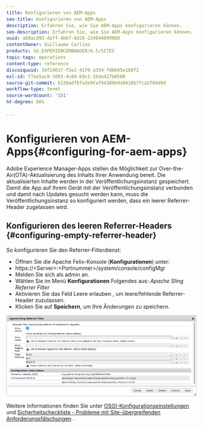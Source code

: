 ```yaml
---
title: Konfigurieren von AEM-Apps
seo-title: Konfigurieren von AEM-Apps
description: Erfahren Sie, wie Sie AEM-Apps konfigurieren können.
seo-description: Erfahren Sie, wie Sie AEM-Apps konfigurieren können.
uuid: ab9acd93-da7f-4bb7-8d26-224044899068
contentOwner: Guillaume Carlino
products: SG_EXPERIENCEMANAGER/6.5/SITES
topic-tags: operations
content-type: reference
discoiquuid: 34f24837-f5e2-41f0-a359-fdb695e1b8f2
exl-id: f7aa5ac0-3d03-4c04-b9c2-1bda427b0588
source-git-commit: b220adf6fa3e9faf94389b9a9416b7fca2f89d9d
workflow-type: tm+mt
source-wordcount: '151'
ht-degree: 66%

---
```


# Konfigurieren von AEM-Apps{#configuring-for-aem-apps}

Adobe Experience Manager-Apps stellen die Möglichkeit zur Over-the-Air(OTA)-Aktualisierung des Inhalts Ihrer Anwendung bereit. Die aktualisierten Inhalte werden in der Veröffentlichungsinstanz gespeichert. Damit die App auf Ihrem Gerät mit der Veröffentlichungsinstanz verbunden und damit nach Updates gesucht werden kann, muss die Veröffentlichungsinstanz so konfiguriert werden, dass ein leerer Referrer-Header zugelassen wird.

## Konfigurieren des leeren Referrer-Headers  {#configuring-empty-referrer-header}

So konfigurieren Sie den Referrer-Filterdienst:

* Öffnen Sie die Apache Felix-Konsole (**Konfigurationen**) unter:
* https://&lt;Server>:&lt;Portnummer>/system/console/configMgr
* Melden Sie sich als admin an.
* Wählen Sie im Menü **Konfigurationen** Folgendes aus: *Apache Sling Referrer Filter*
* Aktivieren Sie das Feld Leere erlauben , um leere/fehlende Referrer-Header zuzulassen.
* Klicken Sie auf **Speichern**, um Ihre Änderungen zu speichern.

![chlimage_1-58](assets/chlimage_1-58a.png)

Weitere Informationen finden Sie unter [OSGI-Konfigurationseinstellungen](/help/sites-deploying/osgi-configuration-settings.md) und [Sicherheitscheckliste - Probleme mit Site-übergreifenden Anforderungsfälschungen](/help/sites-administering/security-checklist.md#protect-against-cross-site-request-forgery) .
